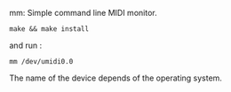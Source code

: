mm: Simple command line MIDI monitor.
```
make && make install
```
and run :
```
mm /dev/umidi0.0
```
The name of the device depends of the operating system.
